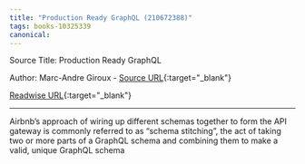 ```yaml
---
title: "Production Ready GraphQL (210672388)"
tags: books-10325339
canonical: 
---
```


Source Title: Production Ready GraphQL

Author: Marc-Andre Giroux - [Source URL](){:target="_blank"}

[Readwise URL](https://readwise.io/open/210672388){:target="_blank"}

---

Airbnb’s approach of wiring up different schemas together to form the API gateway is commonly referred to as “schema stitching”, the act of taking two or more parts of a GraphQL schema and combining them to make a valid, unique GraphQL schema
